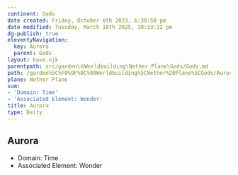 ```yaml
---
continent: Gods
date created: Friday, October 6th 2023, 6:38:58 pm
date modified: Tuesday, March 18th 2025, 10:33:12 pm
dg-publish: true
eleventyNavigation:
  key: Aurora
  parent: Gods
layout: base.njk
parentpath: src/garden\🌐Worldbuilding\Nether Plane\Gods/Gods.md
path: /garden%5C%F0%9F%8C%90Worldbuilding%5CNether%20Plane%5CGods/Aurora/
plane: Nether Plane
sum:
- 'Domain: Time'
- 'Associated Element: Wonder'
title: Aurora
type: Deity
---
```


## Aurora
- Domain: Time
- Associated Element: Wonder